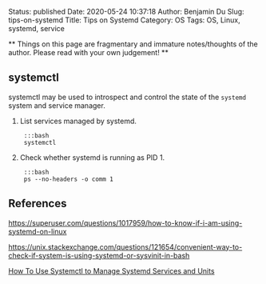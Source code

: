 Status: published
Date: 2020-05-24 10:37:18
Author: Benjamin Du
Slug: tips-on-systemd
Title: Tips on Systemd
Category: OS
Tags: OS, Linux, systemd, service

**
Things on this page are fragmentary and immature notes/thoughts of the author.
Please read with your own judgement!
**

## systemctl

systemctl may be used to introspect and control the state of the `systemd` system and service manager. 

1. List services managed by systemd.

        :::bash
        systemctl 

2. Check whether systemd is running as PID 1.

        :::bash
        ps --no-headers -o comm 1

## References

https://superuser.com/questions/1017959/how-to-know-if-i-am-using-systemd-on-linux

https://unix.stackexchange.com/questions/121654/convenient-way-to-check-if-system-is-using-systemd-or-sysvinit-in-bash

[How To Use Systemctl to Manage Systemd Services and Units](https://www.digitalocean.com/community/tutorials/how-to-use-systemctl-to-manage-systemd-services-and-units)